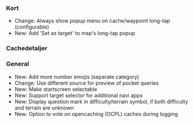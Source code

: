 ### Kort
- Change: Always show popup menu on cache/waypoint long-tap (configurable)
- New: Add 'Set as target' to map's long-tap popup

### Cachedetaljer

### General
- New: Add more number emojis (separate category)
- Change: Use different source for preview of pocket queries
- New: Make startscreen selectable
- New: Support target selector for additional navi apps
- New: Display question mark in difficulty/terrain symbol, if both difficulty and terrain are unknown
- New: Option to vote on opencaching (OCPL) caches during logging

